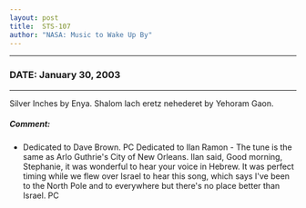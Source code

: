 ```yaml
---
layout: post
title:  STS-107
author: "NASA: Music to Wake Up By"
---
```


----
### DATE: January 30, 2003
----
Silver Inches by Enya.
Shalom lach eretz nehederet by Yehoram Gaon.

##### Comment:
* Dedicated to Dave Brown. PC
Dedicated to Ilan Ramon - The tune is the same as Arlo Guthrie's City of New Orleans. Ilan said, Good morning, Stephanie, it was wonderful to hear your voice in Hebrew. It was perfect timing while we flew over Israel to hear this song, which says I've been to the North Pole and to everywhere but there's no place better than Israel. PC
